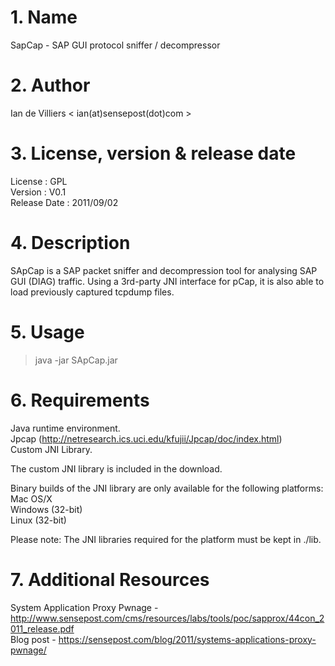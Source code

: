 # 1. Name  
SapCap - SAP GUI protocol sniffer / decompressor

# 2. Author  
Ian de Villiers < ian(at)sensepost(dot)com >

# 3. License, version & release date  
License : GPL  
Version : V0.1  
Release Date : 2011/09/02

# 4. Description  
SApCap is a SAP packet sniffer and decompression tool for analysing SAP GUI (DIAG) traffic.
Using a 3rd-party JNI interface for pCap, it is also able to load previously captured tcpdump files.

# 5. Usage  
> java -jar SApCap.jar

# 6. Requirements  
Java runtime environment.  
Jpcap (http://netresearch.ics.uci.edu/kfujii/Jpcap/doc/index.html)  
Custom JNI Library.

The custom JNI library is included in the download.

Binary builds of the JNI library are only available for the following platforms:  
Mac OS/X  
Windows (32-bit)  
Linux (32-bit)

Please note: The JNI libraries required for the platform must be kept in ./lib.

# 7. Additional Resources
System Application Proxy Pwnage - http://www.sensepost.com/cms/resources/labs/tools/poc/sapprox/44con_2011_release.pdf  
Blog post - https://sensepost.com/blog/2011/systems-applications-proxy-pwnage/
